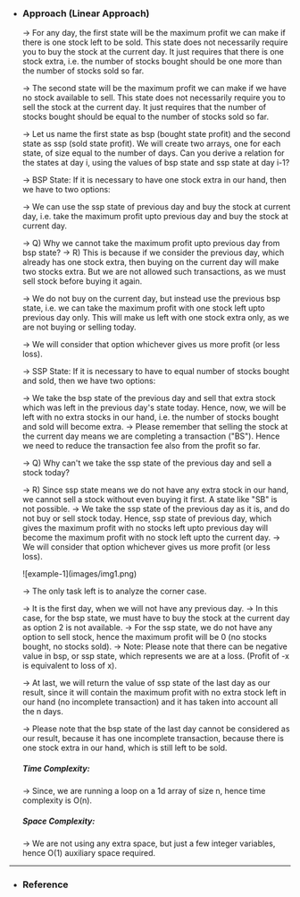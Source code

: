 - <h3>Approach (Linear Approach)</h3>
    <div>
    <p>
    → For any day, the first state will be the maximum profit we can make if there is one stock left to be sold. This state does not necessarily require you to buy the stock at the current day. It just requires that there is one stock extra, i.e. the number of stocks bought should be one more than the number of stocks sold so far.
    </p>
    <p>
    → The second state will be the maximum profit we can make if we have no stock available to sell. This state does not necessarily require you to sell the stock at the current day. It just requires that the number of stocks bought should be equal to the number of stocks sold so far.
    </p>
    <p>
    → Let us name the first state as bsp (bought state profit) and the second state as ssp (sold state profit). We will create two arrays, one for each state, of size equal to the number of days.
    Can you derive a relation for the states at day i, using the values of bsp state and ssp state at day i-1?
    </p>
    <p>
    → BSP State: If it is necessary to have one stock extra in our hand, then we have to two options:

    → We can use the ssp state of previous day and buy the stock at current day, i.e. take the maximum profit upto previous day and buy the stock at current day.
    </p>
    <p>
    → Q) Why we cannot take the maximum profit upto previous day from bsp state?
    → R) This is because if we consider the previous day, which already has one stock extra, then buying on the current day will make two stocks extra. But we are not allowed such transactions, as we must sell stock before buying it again.
    </p>
    <p>
    → We do not buy on the current day, but instead use the previous bsp state, i.e. we can take the maximum profit with one stock left upto previous day only. This will make us left with one stock extra only, as we are not buying or selling today.
    </p>
    <p>
    → We will consider that option whichever gives us more profit (or less loss).

    → SSP State: If it is necessary to have to equal number of stocks bought and sold, then we have two options:

    → We take the bsp state of the previous day and sell that extra stock which was left in the previous day's state today. Hence, now, we will be left with no extra stocks in our hand, i.e. the number of stocks bought and sold will become extra.
    → Please remember that selling the stock at the current day means we are completing a transaction ("BS"). Hence we need to reduce the transaction fee also from the profit so far.

    → Q) Why can't we take the ssp state of the previous day and sell a stock today?

    → R) Since ssp state means we do not have any extra stock in our hand, we cannot sell a stock without even buying it first. A state like "SB" is not possible.
    → We take the ssp state of the previous day as it is, and do not buy or sell stock today. Hence, ssp state of previous day, which gives the maximum profit with no stocks left upto previous day will become the maximum profit with no stock left upto the current day.
    → We will consider that option whichever gives us more profit (or less loss).
    </p>
    
    <p>
    ![example-1](images/img1.png)<br>
    </p>

    <p>
    → The only task left is to analyze the corner case.

    → It is the first day, when we will not have any previous day.
    → In this case, for the bsp state, we must have to buy the stock at the current day as option 2 is not available.
    → For the ssp state, we do not have any option to sell stock, hence the maximum profit will be 0 (no stocks bought, no stocks sold).
    → Note: Please note that there can be negative value in bsp, or ssp state, which represents we are at a loss. (Profit of -x is equivalent to loss of x).

    → At last, we will return the value of ssp state of the last day as our result, since it will contain the maximum profit with no extra stock left in our hand (no incomplete transaction) and it has taken into account all the n days.

    → Please note that the bsp state of the last day cannot be considered as our result, because it has one incomplete transaction, because there is one stock extra in our hand, which is still left to be sold.
    </p>
    </div>
    <div>
    <h5>Time Complexity: </h5>
    <p>→ Since, we are running a loop on a 1d array of size n, hence time complexity is O(n).
    </p>
    <h5>Space Complexity:</h5>
    <p>→ We are not using any extra space, but just a few integer variables, hence O(1) auxiliary space required.
    </p>
    </div>
<hr>

- <h3>Reference</h3>
<!-- 1. [Click Here](https://youtu.be/uoFrIIrp5_g) -->